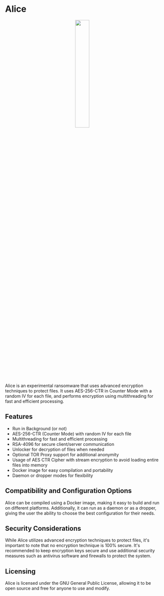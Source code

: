<h1>Alice</h1>
<p align="center">
  <img src="https://user-images.githubusercontent.com/75210504/232134043-69b74b61-2f66-4cfd-920a-4372e0eeb7bc.png" width="30%">
</p>

<p>Alice is an experimental ransomware that uses advanced encryption techniques to protect files. It uses AES-256-CTR in Counter Mode with a random IV for each file, and performs encryption using multithreading for fast and efficient processing.</p>
<h2>Features</h2>
<ul>
    <li>Run in Background (or not)</li>
    <li>AES-256-CTR (Counter Mode) with random IV for each file</li>
    <li>Multithreading for fast and efficient processing</li>
    <li>RSA-4096 for secure client/server communication</li>
    <li>Unlocker for decryption of files when needed</li>
    <li>Optional TOR Proxy support for additional anonymity</li>
    <li>Usage of AES CTR Cipher with stream encryption to avoid loading entire files into memory</li>
    <li>Docker image for easy compilation and portability</li>
    <li>Daemon or dropper modes for flexibility</li>
</ul>
<h2>Compatibility and Configuration Options</h2>
<p>Alice can be compiled using a Docker image, making it easy to build and run on different platforms. Additionally, it can run as a daemon or as a dropper, giving the user the ability to choose the best configuration for their needs.</p>
<h2>Security Considerations</h2>
<p>While Alice utilizes advanced encryption techniques to protect files, it's important to note that no encryption technique is 100% secure. It's recommended to keep encryption keys secure and use additional security measures such as antivirus software and firewalls to protect the system.</p>
<h2>Licensing</h2>
<p>Alice is licensed under the GNU General Public License, allowing it to be open source and free for anyone to use and modify.</p> 
